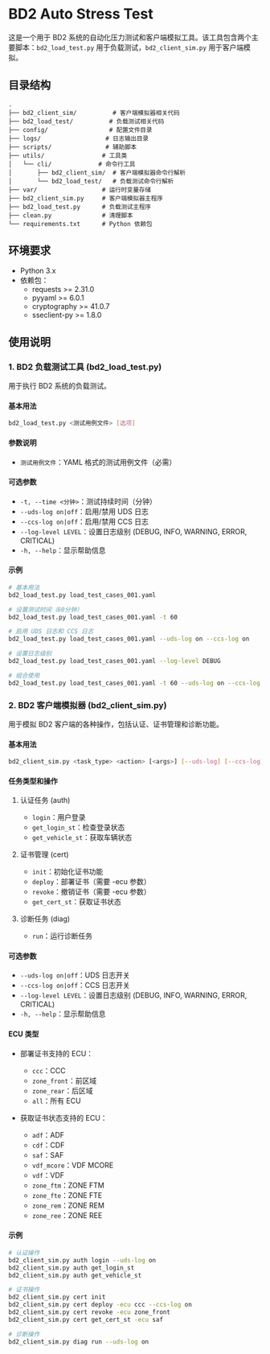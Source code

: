 # BD2 Auto Stress Test

这是一个用于 BD2 系统的自动化压力测试和客户端模拟工具。该工具包含两个主要脚本：`bd2_load_test.py` 用于负载测试，`bd2_client_sim.py` 用于客户端模拟。

## 目录结构

```
.
├── bd2_client_sim/          # 客户端模拟器相关代码
├── bd2_load_test/          # 负载测试相关代码
├── config/                 # 配置文件目录
├── logs/                  # 日志输出目录
├── scripts/               # 辅助脚本
├── utils/                # 工具类
│   └── cli/             # 命令行工具
│       ├── bd2_client_sim/  # 客户端模拟器命令行解析
│       └── bd2_load_test/   # 负载测试命令行解析
├── var/                  # 运行时变量存储
├── bd2_client_sim.py     # 客户端模拟器主程序
├── bd2_load_test.py      # 负载测试主程序
├── clean.py              # 清理脚本
└── requirements.txt      # Python 依赖包
```

## 环境要求

- Python 3.x
- 依赖包：
  - requests >= 2.31.0
  - pyyaml >= 6.0.1
  - cryptography >= 41.0.7
  - sseclient-py >= 1.8.0

## 使用说明

### 1. BD2 负载测试工具 (bd2_load_test.py)

用于执行 BD2 系统的负载测试。

#### 基本用法
```bash
bd2_load_test.py <测试用例文件> [选项]
```

#### 参数说明
- `测试用例文件`：YAML 格式的测试用例文件（必需）

#### 可选参数
- `-t, --time <分钟>`：测试持续时间（分钟）
- `--uds-log on|off`：启用/禁用 UDS 日志
- `--ccs-log on|off`：启用/禁用 CCS 日志
- `--log-level LEVEL`：设置日志级别 (DEBUG, INFO, WARNING, ERROR, CRITICAL)
- `-h, --help`：显示帮助信息

#### 示例
```bash
# 基本用法
bd2_load_test.py load_test_cases_001.yaml

# 设置测试时间（60分钟）
bd2_load_test.py load_test_cases_001.yaml -t 60

# 启用 UDS 日志和 CCS 日志
bd2_load_test.py load_test_cases_001.yaml --uds-log on --ccs-log on

# 设置日志级别
bd2_load_test.py load_test_cases_001.yaml --log-level DEBUG

# 组合使用
bd2_load_test.py load_test_cases_001.yaml -t 60 --uds-log on --ccs-log on --log-level DEBUG
```

### 2. BD2 客户端模拟器 (bd2_client_sim.py)

用于模拟 BD2 客户端的各种操作，包括认证、证书管理和诊断功能。

#### 基本用法
```bash
bd2_client_sim.py <task_type> <action> [<args>] [--uds-log] [--ccs-log] [--log-level]
```

#### 任务类型和操作

1. 认证任务 (auth)
   - `login`：用户登录
   - `get_login_st`：检查登录状态
   - `get_vehicle_st`：获取车辆状态

2. 证书管理 (cert)
   - `init`：初始化证书功能
   - `deploy`：部署证书（需要 -ecu 参数）
   - `revoke`：撤销证书（需要 -ecu 参数）
   - `get_cert_st`：获取证书状态

3. 诊断任务 (diag)
   - `run`：运行诊断任务

#### 可选参数
- `--uds-log on|off`：UDS 日志开关
- `--ccs-log on|off`：CCS 日志开关
- `--log-level LEVEL`：设置日志级别 (DEBUG, INFO, WARNING, ERROR, CRITICAL)
- `-h, --help`：显示帮助信息

#### ECU 类型
- 部署证书支持的 ECU：
  - `ccc`：CCC
  - `zone_front`：前区域
  - `zone_rear`：后区域
  - `all`：所有 ECU

- 获取证书状态支持的 ECU：
  - `adf`：ADF
  - `cdf`：CDF
  - `saf`：SAF
  - `vdf_mcore`：VDF MCORE
  - `vdf`：VDF
  - `zone_ftm`：ZONE FTM
  - `zone_fte`：ZONE FTE
  - `zone_rem`：ZONE REM
  - `zone_ree`：ZONE REE

#### 示例
```bash
# 认证操作
bd2_client_sim.py auth login --uds-log on
bd2_client_sim.py auth get_login_st
bd2_client_sim.py auth get_vehicle_st

# 证书操作
bd2_client_sim.py cert init
bd2_client_sim.py cert deploy -ecu ccc --ccs-log on
bd2_client_sim.py cert revoke -ecu zone_front
bd2_client_sim.py cert get_cert_st -ecu saf

# 诊断操作
bd2_client_sim.py diag run --uds-log on
```
